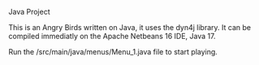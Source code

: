 Java Project

This is an Angry Birds written on Java, it uses the dyn4j library. It can be compiled immediatly on the Apache Netbeans 16 IDE, Java 17. 

Run the /src/main/java/menus/Menu_1.java file to start playing.

